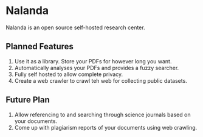 # Nalanda

Nalanda is an open source self-hosted research center.

## Planned Features
1. Use it as a library. Store your PDFs for however long you want.
2. Automatically analyses your PDFs and provides a fuzzy searcher.
3. Fully self hosted to allow complete privacy.
4. Create a web crawler to crawl teh web for collecting public datasets.

## Future Plan
1. Allow referencing to and searching through science journals based on your documents.
2. Come up with plagiarism reports of your documents using web crawling.